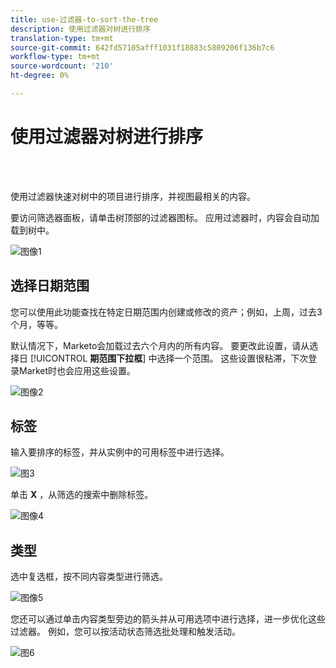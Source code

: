 ```yaml
---
title: use-过滤器-to-sort-the-tree
description: 使用过滤器对树进行排序
translation-type: tm+mt
source-git-commit: 642fd57105afff1031f18883c5809206f136b7c6
workflow-type: tm+mt
source-wordcount: '210'
ht-degree: 0%

---
```



# 使用过滤器对树进行排序

<br> 

使用过滤器快速对树中的项目进行排序，并视图最相关的内容。

要访问筛选器面板，请单击树顶部的过滤器图标。 应用过滤器时，内容会自动加载到树中。

![图像1](/help/sky/assets/tree/use-filters-to-sort-the-tree/use-filters-to-sort-the-tree-1.png)

## 选择日期范围

您可以使用此功能查找在特定日期范围内创建或修改的资产；例如，上周，过去3个月，等等。

默认情况下，Marketo会加载过去六个月内的所有内容。 要更改此设置，请从选择日 [!UICONTROL **期范围下拉框**] 中选择一个范围。 这些设置很粘滞，下次登录Market时也会应用这些设置。

![图像2](/help/sky/assets/tree/use-filters-to-sort-the-tree/use-filters-to-sort-the-tree-2.png)

## 标签

输入要排序的标签，并从实例中的可用标签中进行选择。

![图3](/help/sky/assets/tree/use-filters-to-sort-the-tree/use-filters-to-sort-the-tree-3.png)

单击 **X** ，从筛选的搜索中删除标签。

![图像4](/help/sky/assets/tree/use-filters-to-sort-the-tree/use-filters-to-sort-the-tree-4.png)

## 类型

选中复选框，按不同内容类型进行筛选。

![图像5](/help/sky/assets/tree/use-filters-to-sort-the-tree/use-filters-to-sort-the-tree-5.png)

您还可以通过单击内容类型旁边的箭头并从可用选项中进行选择，进一步优化这些过滤器。 例如，您可以按活动状态筛选批处理和触发活动。

![图6](/help/sky/assets/tree/use-filters-to-sort-the-tree/use-filters-to-sort-the-tree-6.png)
